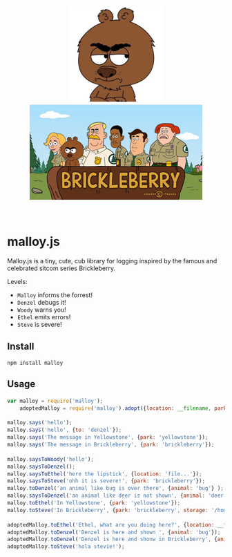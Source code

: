 <h1 align="center">
    <img width="220" height=220 src="https://github.com/torokmark/malloy/blob/master/malloy.jpg" alt="Malloy">
    <img width="400" src="https://github.com/torokmark/malloy/blob/master/brickleberry.jpg" alt="Brickleberry">
    <br>
    <br>
</h1>


# malloy.js

Malloy.js is a tiny, cute, cub library for logging inspired by the famous and celebrated sitcom series Brickleberry.

Levels:
* `Malloy` informs the forrest!
* `Denzel` debugs it!
* `Woody` warns you!
* `Ethel` emits errors!
* `Steve` is severe!

## Install

```
npm install malloy
```

## Usage

```javascript
var malloy = require('malloy');
    adoptedMalloy = require('malloy').adopt({location: __filename, park: 'yellowstone', storage: '/home/username/log.out', dateformat: 'isoTime'});

malloy.says('hello');
malloy.says('hello', {to: 'denzel'});
malloy.says('The message in Yellowstone', {park: 'yellowstone'});
malloy.says('The message in Brickleberry', {park: 'brickleberry'});

malloy.saysToWoody('hello');
malloy.saysToDenzel();
malloy.saysToEthel('here the lipstick', {location: 'file...'});
malloy.saysToSteve('ohh it is severe!', {park: 'brickleberry'});
malloy.toDenzel('an animal like bug is over there', {animal: 'bug'} );
malloy.saysToDenzel('an animal like deer is not shown', {animal: 'deer'} );
malloy.toEthel('In Yellowstone', {park: 'yellowstone'});
malloy.toSteve('In Brickleberry', {park: 'brickleberry', storage: '/home/username/log.out'});

adoptedMalloy.toEthel('Ethel, what are you doing here?', {location: __filename, dateformat: 'isoDate'});
adoptedMalloy.toDenzel('Denzel is here and shown ', {animal: 'bug'});
adoptedMalloy.toDenzel('Denzel is here and shonw in Brickleberry', {animal: 'bug', park: 'brickleberry'});
adoptedMalloy.toSteve('hola stevie!');
```

